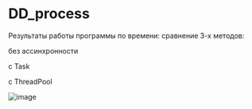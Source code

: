 # DD_process
Результаты работы программы по времени: сравнение 3-х методов:

   без ассинхронности
   
   с Task
   
   c ThreadPool
   
![image](https://github.com/raccoonek/DD_process/assets/122537457/7d342125-b906-42d2-b0d1-99790e6dac6f)

